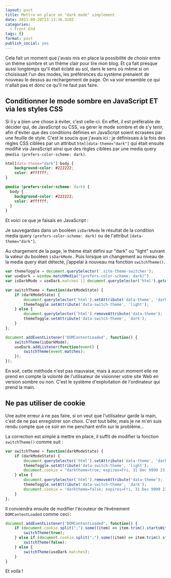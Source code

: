 ```yaml
---
layout: post
title: Mettre en place un "dark mode" simplement
date: 2023-09-20T23:13:36.318Z
categories:
  - Front-End
tags: []
format: post
publish_social: yes
---
```

Cela fait un moment que j'avais mis en place la possibilité de choisir entre un thème sombre et un thème clair pour lire mon blog. Et ça fait presque aussi longtemps qu'il était éclaté au sol, dans le sens où même si on choisissait l'un des modes, les préférences du système prenaient de nouveau le dessus au rechargement de page. On va voir ensemble ce qui n'allait pas et donc ce qu'il ne faut pas faire.<!--more-->

## Conditionner le mode sombre en JavaScript ET via les styles CSS

Si il y a bien une chose à éviter, c'est celle-ci. En effet, il est préférable de décider qui, de JavaScript ou CSS, va gérer le mode sombre et de s'y tenir, afin d'éviter que des conditions définies en JavaScript soient écrasées par une feuille de style. C'est le soucis que j'avais ici : je définissais à la fois des règles CSS ciblées par un attribut `html[data-theme="dark"]` qui était ensuite modifié via JavaScript ainsi que des règles ciblées par une media query `@media (prefers-color-scheme: dark)`.

```css
html[data-theme="dark"] body {
    background-color: #222222;
    color: #ffffff;
}

@media (prefers-color-scheme: dark) {
  body {
    background-color: #222222;
    color: #ffffff;
  }
}
```

Et voici ce que je faisais en JavaScript :

Je sauvegardais dans un booléen `isDarkMode` le résultat de la condition media query `(prefers-color-scheme: dark)` ou de l'attribut `[data-theme="dark"]`. 

Au chargement de la page, le thème était défini sur "dark" ou "light" suivant la valeur du booléen `isDarkMode.` Puis lorsque un changement au niveau de la media query était détecté, j’appelai à nouveau ma fonction `switchTheme()`.

```javascript
var themeToggle = document.querySelector('.site-theme-switcher');
var useDark = window.matchMedia("(prefers-color-scheme: dark)")
var isDarkMode = useDark.matches || document.querySelector('html').getAttribute('data-theme') === "dark";

var switchTheme = function(darkModeState) {
	if (darkModeState) {
		document.querySelector('html').setAttribute('data-theme', 'dark');
		themeToggle.setAttribute('data-switch-theme', 'light');
	} else {
		document.querySelector('html').removeAttribute('data-theme');
		themeToggle.setAttribute('data-switch-theme', 'dark');
	}
};

document.addEventListener('DOMContentLoaded', function() {
	switchTheme(isDarkMode);
	useDark.addListener(function(event) {
		switchTheme(event.matches);
	});
});
```

En soit, cette méthode n'est pas mauvaise, mais à aucun moment elle ne prend en compte la volonté de l'utilisateur de visionner votre site Web en version sombre ou non. C'est le système d'exploitation de l'ordinateur qui prend la main.

## Ne pas utiliser de cookie

Une autre erreur à ne pas faire, si on veut que l'utilisateur garde la main, c'est de ne pas enregistrer son choix. C'est tout bête, mais je ne m'en suis rendu compte que ce soir en me penchant enfin sur le problème...

La correction est simple à mettre en place, il suffit de modifier la fonction `switchTheme()` comme suit :

```javascript
var switchTheme = function(darkModeState) {
	if (darkModeState) {
		document.querySelector('html').setAttribute('data-theme', 'dark');
		themeToggle.setAttribute('data-switch-theme', 'light');
		document.cookie = "darktheme=true; expires=Fri, 31 Dec 9999 23:59:59 GMT;";
	} else {
		document.querySelector('html').removeAttribute('data-theme');
		themeToggle.setAttribute('data-switch-theme', 'dark');
		document.cookie = "darktheme=false; expires=Fri, 31 Dec 9999 23:59:59 GMT;";
	}
};
```

Il conviendra ensuite de modifier l'écouteur de l’évènement `DOMContentLoaded` comme ceci :

```javascript
document.addEventListener('DOMContentLoaded', function() {
	if (document.cookie.split(";").some((item) => item.trim().startsWith("darktheme=true"))) {
		switchTheme(true);
	} else if (document.cookie.split(";").some((item) => item.trim().startsWith("darktheme=false"))) {
		switchTheme(false);
	} else {
		switchTheme(useDark.matches);
	}
}
```

Et voilà !
